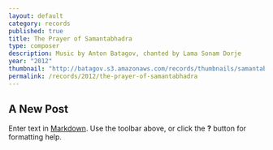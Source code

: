 ```yaml
---
layout: default
category: records
published: true
title: The Prayer of Samantabhadra
type: composer
description: Music by Anton Batagov, chanted by Lama Sonam Dorje
year: "2012"
thumbnail: "http://batagov.s3.amazonaws.com/records/thumbnails/samantabhadra.jpg"
permalink: /records/2012/the-prayer-of-samantabhadra
---
```


## A New Post

Enter text in [Markdown](http://daringfireball.net/projects/markdown/). Use the toolbar above, or click the **?** button for formatting help.
